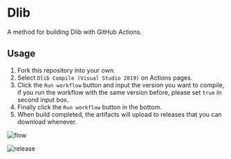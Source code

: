 # Dlib

A method for building Dlib with GitHub Actions.

## Usage

1. Fork this repository into your own.
2. Select `Dlib Compile (Visual Studio 2019)` on Actions pages.
3. Click the `Run workflow` button and input the version you want to compile, if you run the workflow with the same version before, please set `true` in second input box.
4. Finally click the `Run workflow` button in the bottom.
5. When build completed, the artifacts will upload to releases that you can download whenever.

![flow](https://github.com/yuzuhakuon/DLib/raw/master/doc/01.jpg "flow")

![release](https://github.com/yuzuhakuon/DLib/raw/master/doc/02.jpg "release")
